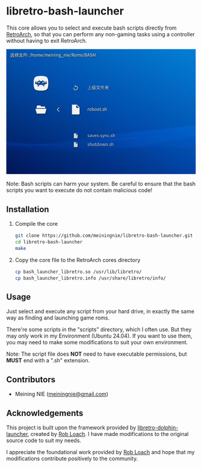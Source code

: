 # libretro-bash-launcher

This core allows you to select and execute bash scripts directly from [RetroArch](http://www.libretro.com/), so that you can perform any non-gaming tasks using a controller without having to exit RetroArch.

![Bash Launcher Screenshot](screenshot.jpg)

Note: Bash scripts can harm your system. Be careful to ensure that the bash scripts you want to execute do not contain malicious code!


## Installation

1. Compile the core
    ``` bash
    git clone https://github.com/meiningnie/libretro-bash-launcher.git
    cd libretro-bash-launcher
    make
    ```

2. Copy the core file to the RetroArch cores directory
    ``` bash
    cp bash_launcher_libretro.so /usr/lib/libretro/
    cp bash_launcher_libretro.info /usr/share/libretro/info/
    ```


## Usage

Just select and execute any script from your hard drive, in exactly the same way as finding and launching game roms.

There're some scripts in the "scripts" directory, which I often use. But they may only work in my Environment (Ubuntu 24.04). If you want to use them, you may need to make some modifications to suit your own environment.

Note: The script file does **NOT** need to have executable permissions, but **MUST** end with a ".sh" extension.


## Contributors

- Meining NIE (meiningnie@gmail.com)


## Acknowledgements

This project is built upon the framework provided by [libretro-dolphin-launcher](https://github.com/RobLoach/libretro-dolphin-launcher.git), created by [Rob Loach](http://github.com/robloach). I have made modifications to the original source code to suit my needs.

I appreciate the foundational work provided by [Rob Loach](http://github.com/robloach) and hope that my modifications contribute positively to the community.

